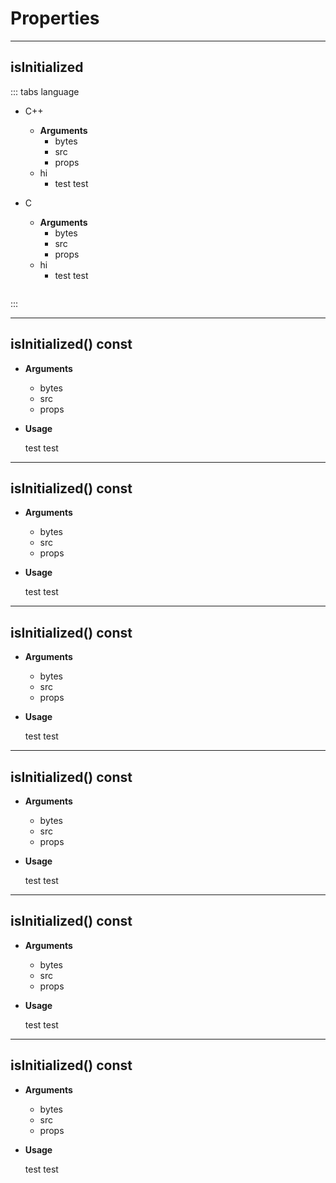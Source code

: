 # Properties

---

## isInitialized

::: tabs language

- C++

    - **Arguments**
        - bytes
        - src
        - props
    - hi
        - test test

- C

    - **Arguments**
        - bytes
        - src
        - props
    - hi
        - test test
    ```

:::

---

## isInitialized() const

- **Arguments**
  - bytes
  - src
  - props

- **Usage**

    test test

---

## isInitialized() const

- **Arguments**
  - bytes
  - src
  - props

- **Usage**

    test test

---

## isInitialized() const

- **Arguments**
  - bytes
  - src
  - props

- **Usage**

    test test

---

## isInitialized() const

- **Arguments**
  - bytes
  - src
  - props

- **Usage**

    test test

---

## isInitialized() const

- **Arguments**
  - bytes
  - src
  - props

- **Usage**

    test test

---

## isInitialized() const

- **Arguments**
  - bytes
  - src
  - props

- **Usage**

    test test
